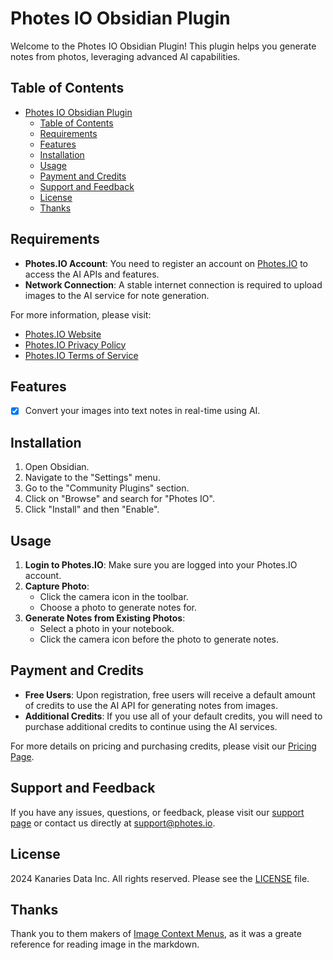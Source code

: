 # Photes IO Obsidian Plugin

Welcome to the Photes IO Obsidian Plugin! This plugin helps you generate notes from photos, leveraging advanced AI capabilities.

## Table of Contents
- [Photes IO Obsidian Plugin](#photes-io-obsidian-plugin)
  - [Table of Contents](#table-of-contents)
  - [Requirements](#requirements)
  - [Features](#features)
  - [Installation](#installation)
  - [Usage](#usage)
  - [Payment and Credits](#payment-and-credits)
  - [Support and Feedback](#support-and-feedback)
  - [License](#license)
  - [Thanks](#thanks)

## Requirements

- **Photes.IO Account**: You need to register an account on [Photes.IO](https://photes.io) to access the AI APIs and features.
- **Network Connection**: A stable internet connection is required to upload images to the AI service for note generation.

For more information, please visit:
- [Photes.IO Website](https://photes.io)
- [Photes.IO Privacy Policy](https://photes.io/privacy)
- [Photes.IO Terms of Service](https://photes.io/terms)

## Features

- [x] Convert your images into text notes in real-time using AI.

## Installation

1. Open Obsidian.
2. Navigate to the "Settings" menu.
3. Go to the "Community Plugins" section.
4. Click on "Browse" and search for "Photes IO".
5. Click "Install" and then "Enable".

## Usage

1. **Login to Photes.IO**: Make sure you are logged into your Photes.IO account.
2. **Capture Photo**:
    - Click the camera icon in the toolbar.
    - Choose a photo to generate notes for.
3. **Generate Notes from Existing Photos**:
    - Select a photo in your notebook.
    - Click the camera icon before the photo to generate notes.

## Payment and Credits

- **Free Users**: Upon registration, free users will receive a default amount of credits to use the AI API for generating notes from images.
- **Additional Credits**: If you use all of your default credits, you will need to purchase additional credits to continue using the AI services.

For more details on pricing and purchasing credits, please visit our [Pricing Page](https://photes.io/pricing).

## Support and Feedback

If you have any issues, questions, or feedback, please visit our [support page](https://photes.io/support) or contact us directly at support@photes.io.

## License
2024 Kanaries Data Inc. All rights reserved.
Please see the [LICENSE](LICENSE) file.

## Thanks

Thank you to them makers of [Image Context Menus](https://github.com/NomarCub/obsidian-copy-url-in-preview), as it was a greate reference for reading image in the markdown.